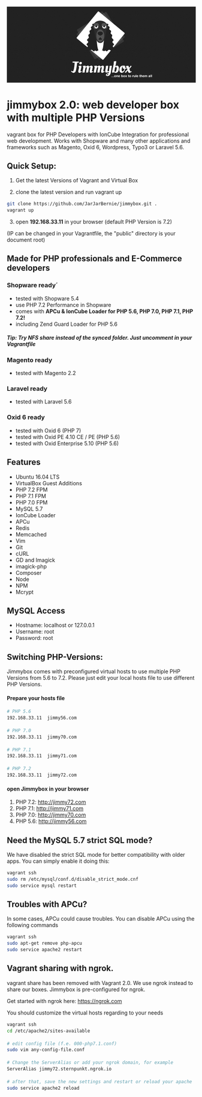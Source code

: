 ![alt tag](https://raw.githubusercontent.com/JarJarBernie/jimmybox/master/public/src/jimmybox.png)

# jimmybox 2.0: web developer box with multiple PHP Versions
vagrant box for PHP Developers with IonCube Integration for professional web development. Works with Shopware and many other applications and frameworks such as Magento, Oxid 6, Wordpress, Typo3 or Laravel 5.6.

## Quick Setup:
1) Get the latest Versions of Vagrant and Virtual Box

2) clone the latest version and run vagrant up
```bash
git clone https://github.com/JarJarBernie/jimmybox.git .
vagrant up
```

3) open **192.168.33.11** in your browser (default PHP Version is 7.2)

(IP can be changed in your Vagrantfile, the "public" directory is your document root)

## Made for PHP professionals and E-Commerce developers
### Shopware ready´
- tested with Shopware 5.4
- use PHP 7.2 Performance in Shopware
- comes with **APCu & IonCube Loader for PHP 5.6, PHP 7.0, PHP 7.1, PHP 7.2!**
- including Zend Guard Loader for PHP 5.6

##### Tip: Try NFS share instead of the synced folder. Just uncomment in your Vagrantfile

### Magento ready
- tested with Magento 2.2

### Laravel ready
- tested with Laravel 5.6

### Oxid 6 ready
- tested with Oxid 6 (PHP 7)
- tested with Oxid PE 4.10 CE / PE (PHP 5.6)
- tested with Oxid Enterprise 5.10 (PHP 5.6)

## Features
- Ubuntu 16.04 LTS
- VirtualBox Guest Additions
- PHP 7.2 FPM
- PHP 7.1 FPM
- PHP 7.0 FPM
- MySQL 5.7
- IonCube Loader
- APCu
- Redis
- Memcached
- Vim
- Git
- cURL
- GD and Imagick
- imagick-php
- Composer
- Node
- NPM
- Mcrypt

## MySQL Access

- Hostname: localhost or 127.0.0.1
- Username: root
- Password: root

## Switching PHP-Versions:

Jimmybox comes with preconfigured virtual hosts to use multiple PHP Versions from 5.6 to 7.2. Please just edit your local hosts file to use different PHP Versions.

#### Prepare your hosts file

```bash
# PHP 5.6
192.168.33.11  jimmy56.com

# PHP 7.0
192.168.33.11  jimmy70.com

# PHP 7.1
192.168.33.11  jimmy71.com

# PHP 7.2
192.168.33.11  jimmy72.com
```

#### open Jimmybox in your browser
1) PHP 7.2: http://jimmy72.com
2) PHP 7.1: http://jimmy71.com
3) PHP 7.0: http://jimmy70.com
4) PHP 5.6: http://jimmy56.com

## Need the MySQL 5.7 strict SQL mode?
We have disabled the strict SQL mode for better compatibility with older apps. You can simply enable it doing this:

```bash
vagrant ssh
sudo rm /etc/mysql/conf.d/disable_strict_mode.cnf
sudo service mysql restart
```

## Troubles with APCu?
In some cases, APCu could cause troubles. You can disable APCu using the following commands

```bash
vagrant ssh
sudo apt-get remove php-apcu
sudo service apache2 restart
```

## Vagrant sharing with ngrok.
vagrant share has been removed with Vagrant 2.0. We use ngrok instead to share our boxes. Jimmybox is pre-configured for ngrok.

Get started with ngrok here:
https://ngrok.com

You should customize the virtual hosts regarding to your needs

```bash
vagrant ssh
cd /etc/apache2/sites-available

# edit config file (f.e. 000-php7.1.conf)
sudo vim any-config-file.conf

# Change the ServerAlias or add your ngrok domain, for example
ServerAlias jimmy72.sternpunkt.ngrok.io

# after that, save the new settings and restart or reload your apache
sudo service apache2 reload
```
